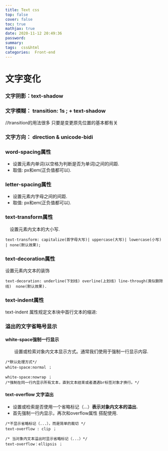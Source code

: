 ```yaml
---
title: Text css
top: false
cover: false
toc: true
mathjax: true
date: 2020-11-12 20:49:36
password:
summary:
tags:  css&html
categories:  Front-end
---
```


# 文字变化 

###  文字阴影：text-shadow

### 文字模糊： transition: 1s ; + text-shadow

//transition的用法很多 只要是变更原先位置的基本都有关

### 文字方向： direction & unicode-bidi 

### word-spacing属性

- 设置元素内单词(以空格为判断是否为单词)之间的间距.
- 取值: px和em(正负值都可以).

### letter-spacing属性

- 设置元素内字母之间的间距.
- 取值: px和em(正负值都可以).

### text-transform属性

 设置元素内文本的大小写.

```
text-transform: capitalize(首字母大写)| uppercase(大写)| lowercase(小写) | none(默认效果);
```

### text-decoration属性

设置元素内文本的装饰

```
text-decoration: underline(下划线) overline(上划线) line-through(类似删除线)  none(默认效果).
```

### text-indent属性

text-indent 属性规定文本块中首行文本的缩进:

### 溢出的文字省略号显示

#### white-space强制一行显示

  设置或检索对象内文本显示方式。通常我们使用于强制一行显示内容.

```
/*默认处理方式*/
white-space:normal ；

white-space:nowrap ；
/*强制在同一行内显示所有文本，直到文本结束或者遭遇br标签对象才换行。*/
```

#### text-overflow 文字溢出

- 设置或检索是否使用一个省略标记（…）**表示对象内文本的溢出.**
- 首先强制一行内显示，再次和overflow属性 搭配使用.

```
/*不显示省略标记（...），而是简单的裁切 */
text-overflow : clip ；

/* 当对象内文本溢出时显示省略标记（...）*/
text-overflow：ellipsis ；
```